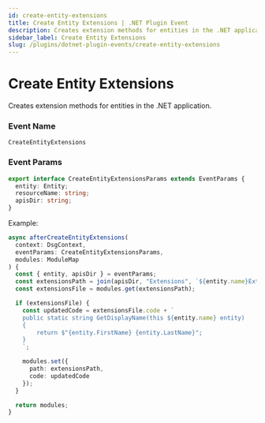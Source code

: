 ```yaml
---
id: create-entity-extensions
title: Create Entity Extensions | .NET Plugin Event
description: Creates extension methods for entities in the .NET application.
sidebar_label: Create Entity Extensions
slug: /plugins/dotnet-plugin-events/create-entity-extensions
---
```


# Create Entity Extensions


Creates extension methods for entities in the .NET application.

### Event Name

`CreateEntityExtensions`

### Event Params

```ts
export interface CreateEntityExtensionsParams extends EventParams {
  entity: Entity;
  resourceName: string;
  apisDir: string;
}
```

Example:

```ts
async afterCreateEntityExtensions(
  context: DsgContext,
  eventParams: CreateEntityExtensionsParams,
  modules: ModuleMap
) {
  const { entity, apisDir } = eventParams;
  const extensionsPath = join(apisDir, "Extensions", `${entity.name}Extensions.cs`);
  const extensionsFile = modules.get(extensionsPath);

  if (extensionsFile) {
    const updatedCode = extensionsFile.code + `
    public static string GetDisplayName(this ${entity.name} entity)
    {
        return $"{entity.FirstName} {entity.LastName}";
    }
    `;

    modules.set({
      path: extensionsPath,
      code: updatedCode
    });
  }

  return modules;
}
```